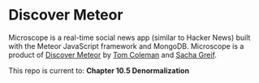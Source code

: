 # Discover Meteor

Microscope is a real-time social news app (similar to Hacker News) built with the Meteor JavaScript framework and MongoDB. Microscope is a product of [Discover Meteor](https://www.discovermeteor.com/) by [Tom Coleman](http://tom.thesnail.org/) and [Sacha Greif](http://sachagreif.com/).

This repo is current to: **Chapter 10.5 Denormalization**
